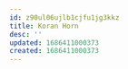 ```yaml
---
id: z90ul06ujlb1cjfu1jg3kkz
title: Koran Horn
desc: ''
updated: 1686411000373
created: 1686411000373
---
```

